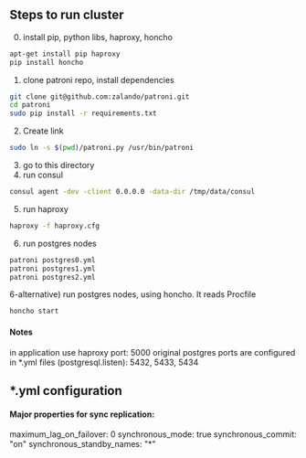 ##  Steps to run cluster

0) install pip, python libs, haproxy, honcho
```bash
apt-get install pip haproxy
pip install honcho
``` 
1) clone patroni repo, install dependencies
```bash
git clone git@github.com:zalando/patroni.git
cd patroni
sudo pip install -r requirements.txt
```
2) Create link
```bash
sudo ln -s $(pwd)/patroni.py /usr/bin/patroni
```
3) go to this directory
4) run consul
```bash
consul agent -dev -client 0.0.0.0 -data-dir /tmp/data/consul
```
5) run haproxy
```bash
haproxy -f haproxy.cfg
```
6) run postgres nodes
```bash
patroni postgres0.yml
patroni postgres1.yml
patroni postgres2.yml
```
6-alternative) run postgres nodes, using honcho. It reads Procfile
```bash
honcho start
```
#### Notes
in application use haproxy port: 5000
original postgres ports are configured in *.yml files (postgresql.listen): 5432, 5433, 5434

## *.yml configuration

#### Major properties for sync replication:
maximum_lag_on_failover: 0
synchronous_mode: true
synchronous_commit: "on"
synchronous_standby_names: "*"